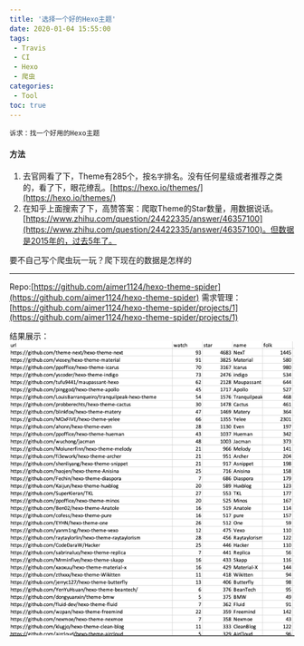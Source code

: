 ```yaml
---
title: '选择一个好的Hexo主题'
date: 2020-01-04 15:55:00
tags:
 - Travis
 - CI
 - Hexo
 - 爬虫
categories:
 - Tool
toc: true
---
```


```
诉求：找一个好用的Hexo主题
```

#### 方法

1. 去官网看了下，Theme有285个，按`名字`排名。没有任何星级或者推荐之类的，看了下，眼花缭乱。[https://hexo.io/themes/](https://hexo.io/themes/)
2. 在知乎上面搜索了下，高赞答案：爬取Theme的Star数量，用数据说话。[https://www.zhihu.com/question/24422335/answer/46357100](https://www.zhihu.com/question/24422335/answer/46357100)。但数据是2015年的，过去5年了。

要不自己写个爬虫玩一玩？爬下现在的数据是怎样的

-------------

Repo:[https://github.com/aimer1124/hexo-theme-spider](https://github.com/aimer1124/hexo-theme-spider)
需求管理：[https://github.com/aimer1124/hexo-theme-spider/projects/1](https://github.com/aimer1124/hexo-theme-spider/projects/1)

结果展示：
![0104数据](/img/hexoThemeSpider/0104/331e508a.png)


